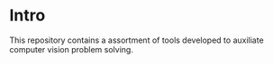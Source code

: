 # Intro
This repository contains a assortment of tools developed to auxiliate computer vision problem solving.

